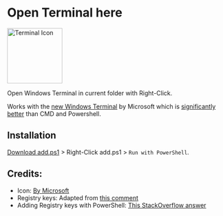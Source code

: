 # Open Terminal here

[<img src="./wt.ico" alt="Terminal Icon" width="128"/>][terminal-app]

Open Windows Terminal in current folder with Right-Click.

Works with the [new Windows Terminal][terminal-app] by Microsoft which is [significantly better][terminal-better] than CMD and Powershell.

## Installation

[Download add.ps1][add-ps1] > Right-Click add.ps1 > `Run with PowerShell`.


## Credits:
* Icon: [By Microsoft][terminal-icon]
* Registry keys: Adapted from [this comment][registry-keys-comment]
* Adding Registry keys with PowerShell: [This StackOverflow answer][powershell-regkeys]


[terminal-app]: https://www.microsoft.com/en-in/p/windows-terminal/9n0dx20hk701?rtc=1&activetab=pivot:overviewtab
[terminal-better]: https://devblogs.microsoft.com/commandline/introducing-windows-terminal/
[add-ps1]: https://github.com/zeroby0/open-terminal-here/releases/download/v1.0.1/add.ps1
[terminal-icon]: https://github.com/microsoft/terminal/blob/master/res/terminal.ico
[registry-keys-comment]: https://github.com/microsoft/terminal/issues/1060#issuecomment-497539461
[powershell-regkeys]: https://stackoverflow.com/questions/58205772/powershell-to-add-reg-key
